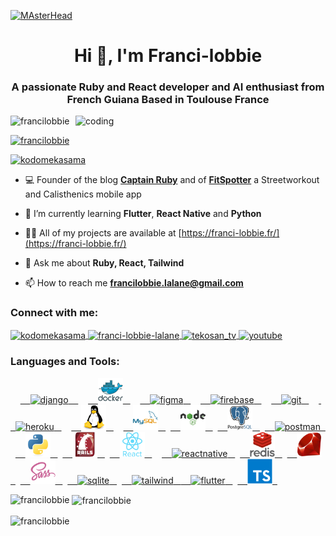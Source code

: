 [![MAsterHead](https://blog.magmalabs.io/wp-content/uploads/2022/12/Gif-horizontal.gif)](https://franci-lobbie.fr)

<h1 align="center">Hi 👋, I'm Franci-lobbie</h1>
<h3 align="center">A passionate Ruby and React developer and AI enthusiast from French Guiana Based in Toulouse France</h3>
<img alt="coding" align="right" width="400" src="https://cdn.dribbble.com/users/1162077/screenshots/3848914/programmer.gif" />

<p align="left"> 
  <img src="https://komarev.com/ghpvc/?username=francilobbie&label=Profile%20views&color=0e75b6&style=flat" alt="francilobbie" /> 
</p>

<p align="left">
  <a href="https://github.com/ryo-ma/github-profile-trophy">
    <img src="https://github-profile-trophy.vercel.app/?username=francilobbie" alt="francilobbie" />
  </a>
</p>

<p align="left"> 
  <a href="https://twitter.com/kodomekasama" target="blank">
    <img src="https://img.shields.io/twitter/follow/kodomekasama?logo=twitter&style=for-the-badge" alt="kodomekasama" />
  </a> 
</p>

- 💻 Founder of the blog **[Captain Ruby](https://www.captainruby.fr)** and of **[FitSpotter](https://fitspotter.app)** a Streetworkout and Calisthenics mobile app

- 🌱 I’m currently learning **Flutter**, **React Native** and **Python**

- 👨‍💻 All of my projects are available at [https://franci-lobbie.fr/](https://franci-lobbie.fr/)

- 💬 Ask me about **Ruby, React, Tailwind**


- 📫 How to reach me **francilobbie.lalane@gmail.com**

<h3 align="left">Connect with me:</h3>
<p align="left">
  <a href="https://twitter.com/kodomekasama" target="blank">
    <img align="center" src="https://raw.githubusercontent.com/rahuldkjain/github-profile-readme-generator/master/src/images/icons/Social/twitter.svg" alt="kodomekasama" height="30" width="40" />
  </a>
  <a href="https://linkedin.com/in/franci-lobbie-lalane" target="blank">
    <img align="center" src="https://raw.githubusercontent.com/rahuldkjain/github-profile-readme-generator/master/src/images/icons/Social/linked-in-alt.svg" alt="franci-lobbie-lalane" height="30" width="40" />
  </a>
  <a href="https://instagram.com/tekosan_tv" target="blank">
    <img align="center" src="https://raw.githubusercontent.com/rahuldkjain/github-profile-readme-generator/master/src/images/icons/Social/instagram.svg" alt="tekosan_tv" height="30" width="40" />
  </a>
  <a href="https://www.youtube.com/channel/ucswhg2jmtd6c7ixmenggm8g" target="blank">
    <img align="center" src="https://raw.githubusercontent.com/rahuldkjain/github-profile-readme-generator/master/src/images/icons/Social/youtube.svg" alt="youtube" height="30" width="40" />
  </a>
</p>

<h3 align="left">Languages and Tools:</h3>
<p align="left">
    <a href="https://www.djangoproject.com/" target="_blank" rel="noreferrer">
    <img src="https://cdn.worldvectorlogo.com/logos/django.svg" alt="django" width="40" height="40"/> 
  </a> 
  <a href="https://www.docker.com/" target="_blank" rel="noreferrer">
    <img src="https://raw.githubusercontent.com/devicons/devicon/master/icons/docker/docker-original-wordmark.svg" alt="docker" width="40" height="40"/>
  </a> 
  <a href="https://www.figma.com/" target="_blank" rel="noreferrer">
    <img src="https://www.vectorlogo.zone/logos/figma/figma-icon.svg" alt="figma" width="40" height="40"/>
  </a> 
  <a href="https://firebase.google.com/" target="_blank" rel="noreferrer">
    <img src="https://www.vectorlogo.zone/logos/firebase/firebase-icon.svg" alt="firebase" width="40" height="40"/>
  </a> 
  <a href="https://git-scm.com/" target="_blank" rel="noreferrer">
    <img src="https://www.vectorlogo.zone/logos/git-scm/git-scm-icon.svg" alt="git" width="40" height="40"/>
  </a> 
  <a href="https://heroku.com" target="_blank" rel="noreferrer">
    <img src="https://www.vectorlogo.zone/logos/heroku/heroku-icon.svg" alt="heroku" width="40" height="40"/>
  </a> 
  <a href="https://www.linux.org/" target="_blank" rel="noreferrer">
    <img src="https://raw.githubusercontent.com/devicons/devicon/master/icons/linux/linux-original.svg" alt="linux" width="40" height="40"/>
  </a> 
  <a href="https://www.mysql.com/" target="_blank" rel="noreferrer">
    <img src="https://raw.githubusercontent.com/devicons/devicon/master/icons/mysql/mysql-original-wordmark.svg" alt="mysql" width="40" height="40"/>
  </a>
  <a href="https://nodejs.org" target="_blank" rel="noreferrer">
    <img src="https://raw.githubusercontent.com/devicons/devicon/master/icons/nodejs/nodejs-original-wordmark.svg" alt="nodejs" width="40" height="40"/>
  </a>
  <a href="https://www.postgresql.org" target="_blank" rel="noreferrer">
    <img src="https://raw.githubusercontent.com/devicons/devicon/master/icons/postgresql/postgresql-original-wordmark.svg" alt="postgresql" width="40" height="40"/>
  </a>
  <a href="https://postman.com" target="_blank" rel="noreferrer">
    <img src="https://www.vectorlogo.zone/logos/getpostman/getpostman-icon.svg" alt="postman" width="40" height="40"/>
  </a>
  <a href="https://www.python.org" target="_blank" rel="noreferrer">
    <img src="https://raw.githubusercontent.com/devicons/devicon/master/icons/python/python-original.svg" alt="python" width="40" height="40"/>
  </a>
  <a href="https://rubyonrails.org" target="_blank" rel="noreferrer">
    <img src="https://raw.githubusercontent.com/devicons/devicon/master/icons/rails/rails-original-wordmark.svg" alt="rails" width="40" height="40"/>
  </a>
  <a href="https://reactjs.org/" target="_blank" rel="noreferrer">
    <img src="https://raw.githubusercontent.com/devicons/devicon/master/icons/react/react-original-wordmark.svg" alt="react" width="40" height="40"/>
  </a> 
  <a href="https://reactnative.dev/" target="_blank" rel="noreferrer">
    <img src="https://reactnative.dev/img/header_logo.svg" alt="reactnative" width="40" height="40"/>
  </a>
  <a href="https://redis.io" target="_blank" rel="noreferrer">
    <img src="https://raw.githubusercontent.com/devicons/devicon/master/icons/redis/redis-original-wordmark.svg" alt="redis" width="40" height="40"/>
  </a>
  <a href="https://www.ruby-lang.org/en/" target="_blank" rel="noreferrer">
    <img src="https://raw.githubusercontent.com/devicons/devicon/master/icons/ruby/ruby-original.svg" alt="ruby" width="40" height="40"/>
  </a>
  <a href="https://sass-lang.com" target="_blank" rel="noreferrer">
    <img src="https://raw.githubusercontent.com/devicons/devicon/master/icons/sass/sass-original.svg" alt="sass" width="40" height="40"/>
  </a>
  <a href="https://www.sqlite.org/" target="_blank" rel="noreferrer">
    <img src="https://www.vectorlogo.zone/logos/sqlite/sqlite-icon.svg" alt="sqlite" width="40" height="40"/>
  </a>
  <a href="https://tailwindcss.com/" target="_blank" rel="noreferrer">
    <img src="https://www.vectorlogo.zone/logos/tailwindcss/tailwindcss-icon.svg" alt="tailwind" width="40" height="40"/>
  </a>
  <a href="https://flutter.dev" target="_blank" rel="noreferrer">
     <img src="https://www.vectorlogo.zone/logos/flutterio/flutterio-icon.svg" alt="flutter" width="40" height="40"/>
   </a>
  <a href="https://www.typescriptlang.org/" target="_blank" rel="noreferrer">
    <img src="https://raw.githubusercontent.com/devicons/devicon/master/icons/typescript/typescript-original.svg" alt="typescript" width="40" height="40"/>
  </a>
</p>

<p>
  <img align="left" src="https://github-readme-stats.vercel.app/api/top-langs?username=francilobbie&show_icons=true&locale=en&layout=compact" alt="francilobbie" />
</p>

<p>
  &nbsp;<img align="center" src="https://github-readme-stats.vercel.app/api?username=francilobbie&show_icons=true&locale=en" alt="francilobbie" />
</p>

<p>
  <img align="center" src="https://github-readme-streak-stats.herokuapp.com/?user=francilobbie&" alt="francilobbie" />
</p>
